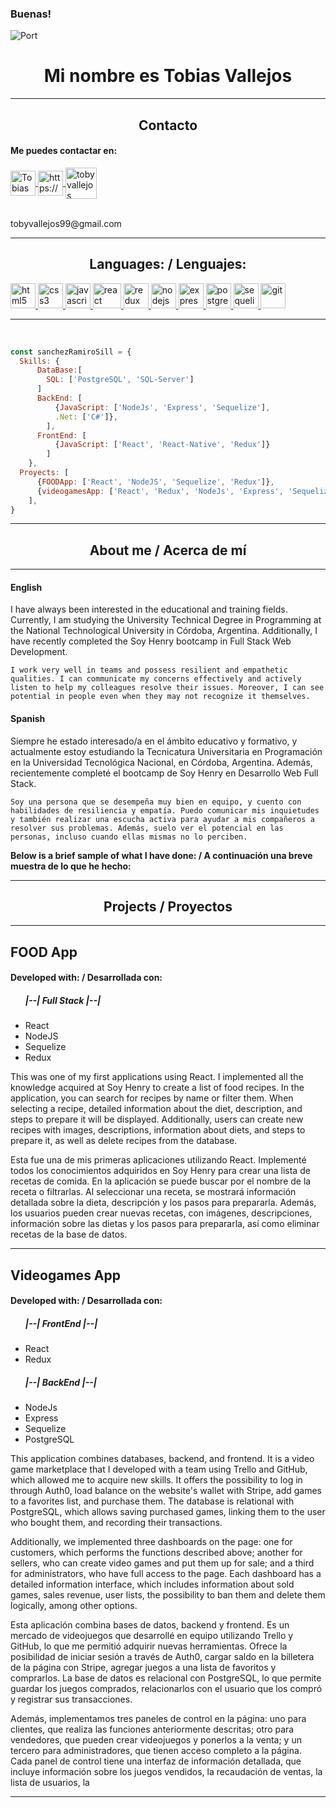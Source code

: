 ### Buenas!

![Port](https://www.canva.com/design/DAFicidLtic/C_PjRBbxGuOro9p4pHyngw/edit?utm_content=DAFicidLtic&utm_campaign=designshare&utm_medium=link2&utm_source=sharebutton)
<h1 align="center"> Mi nombre es Tobias Vallejos </h1>
<hr/>
<h2 align="center"> Contacto </h2>

<h4>  Me puedes contactar en: </h4>

<div>
    <a href="https://www.linkedin.com/in/tobiasvallejos99/">
      <img align="center" src="https://www.vectorlogo.zone/logos/linkedin/linkedin-icon.svg" alt="TobiasVallejos LinkedIn Profile" height="40" width="40" />
      </a>
    <a href="https://api.whatsapp.com/send/?phone=3548504261&text&app_absent=0" target="_blank">
        <img align="center" src="https://www.vectorlogo.zone/logos/whatsapp/whatsapp-tile.svg" alt="https://wa.me               /+undefined543426106008?text=Hola%20Alejandro,%20soy%20" height="40" width="40" />
    </a>
    <a href="mailto:Tobyvallejos99@gmail.com">
     <img align="center" src="https://www.vectorlogo.zone/logos/gmail/gmail-icon.svg" alt="toby vallejos Gmail" height="50" width="50" />
     </a>
<div/>
<br/>
<p><label>tobyvallejos99@gmail.com</label></p>
    
<hr/>
    
<h2 align="center">Languages: / Lenguajes: </h2>
<p align="left">
<a href="https://www.w3.org/html/" target="_blank"> <img src="https://upload.wikimedia.org/wikipedia/commons/thumb/3/38/HTML5_Badge.svg/600px-HTML5_Badge.svg.png" alt="html5" width="40" height="40"/> </a>
<a href="https://www.w3schools.com/css/" target="_blank"> <img src="https://cdn4.iconfinder.com/data/icons/social-media-logos-6/512/121-css3-512.png" alt="css3" width="40" height="40"/> </a>
<a href="https://developer.mozilla.org/en-US/docs/Web/JavaScript" target="_blank"> <img src="https://upload.wikimedia.org/wikipedia/commons/thumb/9/99/Unofficial_JavaScript_logo_2.svg/1024px-Unofficial_JavaScript_logo_2.svg.png" alt="javascript" width="40" height="40"/> </a> 
<a href="https://reactjs.org/" target="_blank"> <img src="https://seeklogo.com/images/R/react-logo-7B3CE81517-seeklogo.com.png" alt="react" width="45" height="40"/> </a> 
<a href="https://redux.js.org" target="_blank"> <img src="https://seeklogo.com/images/R/redux-logo-9CA6836C12-seeklogo.com.png" alt="redux" width="40" height="40"/> </a> 
<a href="https://nodejs.org" target="_blank"> <img src="https://www.vectorlogo.zone/logos/nodejs/nodejs-icon.svg" alt="nodejs" width= "40" height="40"/> </a>
<a href="https://expressjs.com" target="_blank"> <img src="https://www.vectorlogo.zone/logos/expressjs/expressjs-icon.svg" alt="express" width="40" height="40"/> </a> 
<a href="https://www.postgresql.org" target="_blank"> <img src="https://upload.wikimedia.org/wikipedia/commons/thumb/2/29/Postgresql_elephant.svg/1200px-Postgresql_elephant.svg.png" alt="postgresql" width="40" height="40"/> </a> 
<a href="https://sequelize.org" target="_blank"> <img src="https://www.vectorlogo.zone/logos/sequelizejs/sequelizejs-icon.svg" alt="sequelize" width="40" height="40"/> </a>
<a href="https://git-scm.com/" target="_blank"> <img src="https://www.vectorlogo.zone/logos/git-scm/git-scm-icon.svg" alt="git" width="40" height="40"/> </a> 

<hr/>
<br/>

```js
const sanchezRamiroSill = {
  Skills: {
      DataBase:[
        SQL: ['PostgreSQL', 'SQL-Server']
      ]
      BackEnd: [
          {JavaScript: ['NodeJs', 'Express', 'Sequelize'],
          .Net: ['C#']},
        ],
      FrontEnd: [
          {JavaScript: ['React', 'React-Native', 'Redux']}
        ]
    },
  Proyects: [
      {FOODApp: ['React', 'NodeJS', 'Sequelize', 'Redux']},
      {videogamesApp: ['React', 'Redux', 'NodeJs', 'Express', 'Sequelize', 'PostgreSQL', 'Auth0', 'Stripe', 'NodeMeiler']}
    ],
}
```

<hr/>
<h2 align="center">About me / Acerca de mí</h2>
<hr/>

<div>
  <h4>English</h4>
  <p>
    I have always been interested in the educational and training fields. Currently, I am studying the University Technical Degree in Programming at the National Technological University in Córdoba, Argentina. Additionally, I have recently completed the Soy Henry bootcamp in Full Stack Web Development.

    I work very well in teams and possess resilient and empathetic qualities. I can communicate my concerns effectively and actively listen to help my colleagues resolve their issues. Moreover, I can see potential in people even when they may not recognize it themselves.
  </p>
</div>

<div>
  <h4>Spanish</h4>
  <p>
    Siempre he estado interesado/a en el ámbito educativo y formativo, y actualmente estoy estudiando la Tecnicatura Universitaria en Programación en la Universidad Tecnológica Nacional, en Córdoba, Argentina. Además, recientemente completé el bootcamp de Soy Henry en Desarrollo Web Full Stack.

    Soy una persona que se desempeña muy bien en equipo, y cuento con habilidades de resiliencia y empatía. Puedo comunicar mis inquietudes y también realizar una escucha activa para ayudar a mis compañeros a resolver sus problemas. Además, suelo ver el potencial en las personas, incluso cuando ellas mismas no lo perciben.
  </p>
</div>

<strong> Below is a brief sample of what I have done: / A continuación una breve muestra de lo que he hecho:</strong>

<hr/>
<h2 align="center">Projects / Proyectos</h2>
<hr/>

<h2> FOOD App </h2>
<h4> Developed with: / Desarrollada con: </h4>
<ul>
  <h5>|--| Full Stack |--|</h5>
    <li>React</li>
    <li>NodeJS</li>
    <li>Sequelize</li>
    <li>Redux</li>
</ul>
<p>This was one of my first applications using React. I implemented all the knowledge acquired at Soy Henry to create a list of food recipes. In the application, you can search for recipes by name or filter them. When selecting a recipe, detailed information about the diet, description, and steps to prepare it will be displayed. Additionally, users can create new recipes with images, descriptions, information about diets, and steps to prepare it, as well as delete recipes from the database.
    </p>
<p>Esta fue una de mis primeras aplicaciones utilizando React. Implementé todos los conocimientos adquiridos en Soy Henry para crear una lista de recetas de comida. En la aplicación se puede buscar por el nombre de la receta o filtrarlas. Al seleccionar una receta, se mostrará información detallada sobre la dieta, descripción y los pasos para prepararla. Además, los usuarios pueden crear nuevas recetas, con imágenes, descripciones, información sobre las dietas y los pasos para prepararla, así como eliminar recetas de la base de datos.
    </p>

<hr/>

<h2> Videogames App </h2>

<h4> Developed with: / Desarrollada con: </h4>
<ul>
  <h5>|--| FrontEnd |--|</h5>
    <li>React</li>
    <li>Redux</li>
  <h5>|--| BackEnd |--|</h5>
    <li>NodeJs</li>
    <li>Express</li>
    <li>Sequelize</li>
    <li>PostgreSQL</li>
</ul>
    
  This application combines databases, backend, and frontend. It is a video game marketplace that I developed with a team using Trello and GitHub, which allowed me to acquire new skills. It offers the possibility to log in through Auth0, load balance on the website's wallet with Stripe, add games to a favorites list, and purchase them. The database is relational with PostgreSQL, which allows saving purchased games, linking them to the user who bought them, and recording their transactions.

  Additionally, we implemented three dashboards on the page: one for customers, which performs the functions described above; another for sellers, who can create video games and put them up for sale; and a third for administrators, who have full access to the page. Each dashboard has a detailed information interface, which includes information about sold games, sales revenue, user lists, the possibility to ban them and delete them logically, among other options.

 <!-- <a href="">here</a> -->
    
  Esta aplicación combina bases de datos, backend y frontend. Es un mercado de videojuegos que desarrollé en equipo utilizando Trello y GitHub, lo que me permitió adquirir nuevas herramientas. Ofrece la posibilidad de iniciar sesión a través de Auth0, cargar saldo en la billetera de la página con Stripe, agregar juegos a una lista de favoritos y comprarlos. La base de datos es relacional con PostgreSQL, lo que permite guardar los juegos comprados, relacionarlos con el usuario que los compró y registrar sus transacciones.

  Además, implementamos tres paneles de control en la página: uno para clientes, que realiza las funciones anteriormente descritas; otro para vendedores, que pueden crear videojuegos y ponerlos a la venta; y un tercero para administradores, que tienen acceso completo a la página. Cada panel de control tiene una interfaz de información detallada, que incluye información sobre los juegos vendidos, la recaudación de ventas, la lista de usuarios, la
   <!-- <a href="">aquí</a> -->


<hr/>
